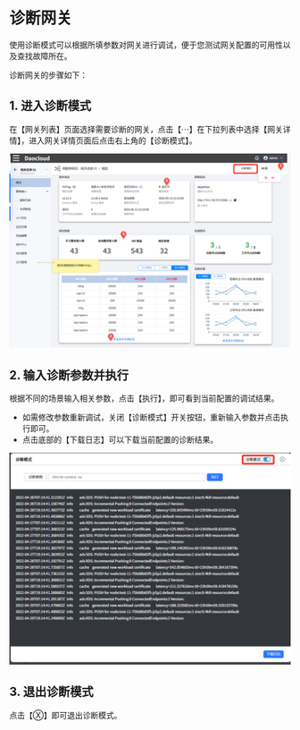 # 诊断网关

使用诊断模式可以根据所填参数对网关进行调试，便于您测试网关配置的可用性以及查找故障所在。

诊断网关的步骤如下：

## 1. 进入诊断模式

在【网关列表】页面选择需要诊断的网关，点击【⋯】在下拉列表中选择【网关详情】，进入网关详情页面后点击右上角的【诊断模式】。

![进入诊断模式](imgs/diagnosis-enter.png)

## 2. 输入诊断参数并执行

根据不同的场景输入相关参数，点击【执行】，即可看到当前配置的调试结果。

- 如需修改参数重新调试，关闭【诊断模式】开关按钮，重新输入参数并点击执行即可。
- 点击底部的【下载日志】可以下载当前配置的诊断结果。

![进行诊断](imgs/diagnosis-do-it.png)

## 3. 退出诊断模式

点击【Ⓧ】即可退出诊断模式。
